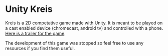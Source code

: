 # Unity Kreis

Kreis is a 2D competative game made with Unity. It is meant to be played on a cast enabled device (chromecast, android tv) and controlled with a phone. [Here is a trailer for the game](https://youtu.be/pOgmTUaEWg4).

The development of this game was stopped so feel free to use any resources if you find them useful.
